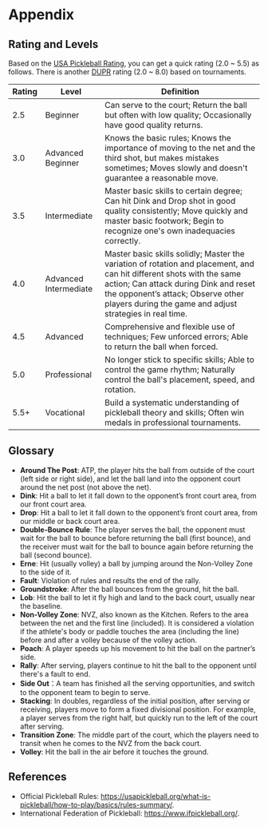 # Appendix

## Rating and Levels

Based on the [USA Pickleball Rating](https://usapickleball.org/tournaments/tournament-player-ratings/player-skill-rating-definitions/), you can get a quick rating (2.0 ~ 5.5) as follows. There is another [DUPR](https://mydupr.com) rating (2.0 ~ 8.0) based on tournaments.

Rating | Level | Definition
--- | --- | ---
2.5 | Beginner | Can serve to the court; Return the ball but often with low quality; Occasionally have good quality returns.
3.0 | Advanced Beginner | Knows the basic rules; Knows the importance of moving to the net and the third shot, but makes mistakes sometimes; Moves slowly and doesn't guarantee a reasonable move.
3.5 | Intermediate | Master basic skills to certain degree; Can hit Dink and Drop shot in good quality consistently; Move quickly and master basic footwork; Begin to recognize one's own inadequacies correctly.
4.0 | Advanced Intermediate | Master basic skills solidly; Master the variation of rotation and placement, and can hit different shots with the same action; Can attack during Dink and reset the opponent’s attack; Observe other players during the game and adjust strategies in real time.
4.5 | Advanced | Comprehensive and flexible use of techniques; Few unforced errors; Able to return the ball when forced.
5.0 | Professional | No longer stick to specific skills; Able to control the game rhythm; Naturally control the ball's placement, speed, and rotation.
5.5+ | Vocational | Build a systematic understanding of pickleball theory and skills; Often win medals in professional tournaments.

## Glossary

* **Around The Post**: ATP, the player hits the ball from outside of the court (left side or right side), and let the ball land into the opponent court around the net post (not above the net).
* **Dink**: Hit a ball to let it fall down to the opponent’s front court area, from our front court area.
* **Drop**: Hit a ball to let it fall down to the opponent’s front court area, from our middle or back court area.
* **Double-Bounce Rule**: The player serves the ball, the opponent must wait for the ball to bounce before returning the ball (first bounce), and the receiver must wait for the ball to bounce again before returning the ball (second bounce).
* **Erne**: Hit (usually volley) a ball by jumping around the Non-Volley Zone to the side of it.
* **Fault**: Violation of rules and results the end of the rally.
* **Groundstroke**: After the ball bounces from the ground, hit the ball.
* **Lob**: Hit the ball to let it fly high and land to the back court, usually near the baseline.
* **Non-Volley Zone**: NVZ, also known as the Kitchen. Refers to the area between the net and the first line (included). It is considered a violation if the athlete's body or paddle touches the area (including the line) before and after a volley because of the volley action.
* **Poach**: A player speeds up his movement to hit the ball on the partner’s side.
* **Rally**: After serving, players continue to hit the ball to the opponent until there's a fault to end.
* **Side Out**：A team has finished all the serving opportunities, and switch to the opponent team to begin to serve.
* **Stacking**: In doubles, regardless of the initial position, after serving or receiving, players move to form a fixed divisional position. For example, a player serves from the right half, but quickly run to the left of the court after serving.
* **Transition Zone**: The middle part of the court, which the players need to transit when he comes to the NVZ from the back court.
* **Volley**: Hit the ball in the air before it touches the ground.

## References

* Official Pickleball Rules: https://usapickleball.org/what-is-pickleball/how-to-play/basics/rules-summary/.
* International Federation of Pickleball: https://www.ifpickleball.org/.
